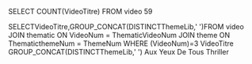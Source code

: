 SELECT COUNT(VideoTitre) FROM video 59


SELECTVideoTitre,GROUP_CONCAT(DISTINCTThemeLib,' ')FROM video JOIN thematic ON VideoNum = ThematicVideoNum JOIN theme ON ThematicthemeNum = ThemeNum WHERE (VideoNum)=3
VideoTitre GROUP_CONCAT(DISTINCTThemeLib,' ') Aux Yeux De Tous Thriller
